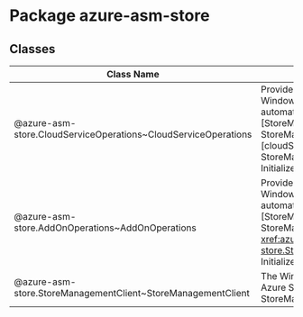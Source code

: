 # Package azure-asm-store
## Classes
| Class Name | Description |
|---|---|
| @azure-asm-store.CloudServiceOperations~CloudServiceOperations |Provides REST operations for working with cloud services from the Windows Azure store service. __NOTE__: An instance of this class is automatically created for an instance of the [StoreManagementClient] {@link StoreManagementClient~StoreManagementClient}. See [cloudServices] {@link StoreManagementClient~StoreManagementClient#cloudServices}. Initializes a new instance of the CloudServiceOperations class.|
| @azure-asm-store.AddOnOperations~AddOnOperations |Provides REST operations for working with Store add-ins from the Windows Azure store service. __NOTE__: An instance of this class is automatically created for an instance of the [StoreManagementClient] {@link StoreManagementClient~StoreManagementClient}. See [addOns] <xref:azure-asm-store.StoreManagementClient~StoreManagementClient%23addOns>. Initializes a new instance of the AddOnOperations class.|
| @azure-asm-store.StoreManagementClient~StoreManagementClient |The Windows Azure Store API is a REST API for managing Windows Azure Store add-ins. Initializes a new instance of the StoreManagementClient class.|
